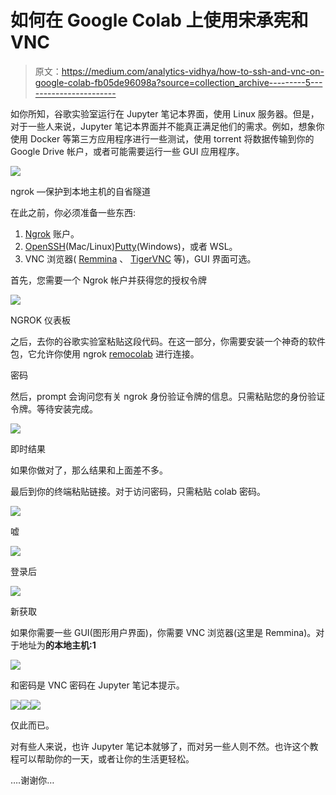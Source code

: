 # 如何在 Google Colab 上使用宋承宪和 VNC

> 原文：<https://medium.com/analytics-vidhya/how-to-ssh-and-vnc-on-google-colab-fb05de96098a?source=collection_archive---------5----------------------->

如你所知，谷歌实验室运行在 Jupyter 笔记本界面，使用 Linux 服务器。但是，对于一些人来说，Jupyter 笔记本界面并不能真正满足他们的需求。例如，想象你使用 Docker 等第三方应用程序进行一些测试，使用 torrent 将数据传输到你的 Google Drive 帐户，或者可能需要运行一些 GUI 应用程序。

![](img/da168993f4f4523db998c903eb6e55b9.png)

ngrok —保护到本地主机的自省隧道

在此之前，你必须准备一些东西:

1.  [Ngrok](https://ngrok.com/) 账户。
2.  [OpenSSH](https://www.openssh.com/)(Mac/Linux)[Putty](https://www.putty.org/)(Windows)，或者 WSL。
3.  VNC 浏览器( [Remmina](https://remmina.org/) 、 [TigerVNC](https://tigervnc.org/) 等)，GUI 界面可选。

首先，您需要一个 Ngrok 帐户并获得您的授权令牌

![](img/e919fda57b144bd1d1e7be5b48e5f146.png)

NGROK 仪表板

之后，去你的谷歌实验室粘贴这段代码。在这一部分，你需要安装一个神奇的软件包，它允许你使用 ngrok [remocolab](https://github.com/demotomohiro/remocolab) 进行连接。

密码

然后，prompt 会询问您有关 ngrok 身份验证令牌的信息。只需粘贴您的身份验证令牌。等待安装完成。

![](img/012056c4d3e6f938894139d89135140e.png)

即时结果

如果你做对了，那么结果和上面差不多。

最后到你的终端粘贴链接。对于访问密码，只需粘贴 colab 密码。

![](img/1ee8da687677774e5149dd77c5819f72.png)

嘘

![](img/bff8d80cdd933f614cd9d2a0014f85e0.png)

登录后

![](img/aa0f6d5dda1053aac1ebe6a389cd1e88.png)

新获取

如果你需要一些 GUI(图形用户界面)，你需要 VNC 浏览器(这里是 Remmina)。对于地址为**的本地主机:1**

![](img/fc092619cfe657dff2049e067fd4a963.png)

和密码是 VNC 密码在 Jupyter 笔记本提示。

![](img/930a92f1b184c352eefcca4bb2191a84.png)![](img/524943213027a4fe575cbc54ef48b5d9.png)![](img/a6ebbb75ab3b7f662b1338b4d4ca4d55.png)

仅此而已。

对有些人来说，也许 Jupyter 笔记本就够了，而对另一些人则不然。也许这个教程可以帮助你的一天，或者让你的生活更轻松。

….谢谢你…